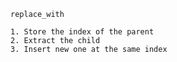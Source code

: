 `replace_with`

    1. Store the index of the parent 
    2. Extract the child
    3. Insert new one at the same index
